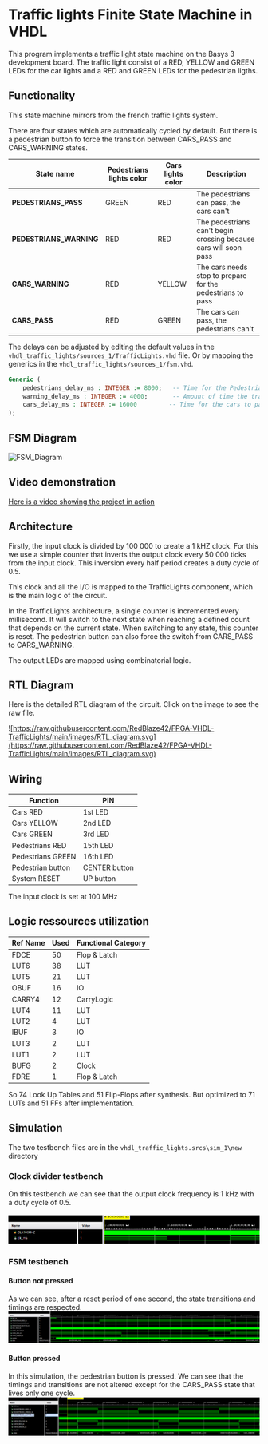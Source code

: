 # Traffic lights Finite State Machine in VHDL

This program implements a traffic light state machine on the Basys 3 development board.
The traffic light consist of a RED, YELLOW and GREEN LEDs for the car lights and a RED and GREEN LEDs for the pedestrian ligths.

## Functionality

This state machine mirrors from the french traffic lights system.

There are four states which are automatically cycled by default. But there is a pedestrian button fo force the transition between CARS_PASS and CARS_WARNING states.

| State name              | Pedestrians lights color | Cars lights color | Description                                                     |
|-------------------------|--------------------------|-------------------|-----------------------------------------------------------------|
| **PEDESTRIANS_PASS**    | GREEN                    | RED               | The pedestrians can pass, the cars can't                        |
| **PEDESTRIANS_WARNING** | RED                      | RED               | The pedestrians can't begin crossing because cars will soon pass |
| **CARS_WARNING**        | RED                      | YELLOW            | The cars needs stop to prepare for the pedestrians to pass            |
| **CARS_PASS**           | RED                      | GREEN             | The cars can pass, the pedestrians can't                        |

The delays can be adjusted by editing the default values in the `vhdl_traffic_lights/sources_1/TrafficLights.vhd` file. Or by mapping the generics in the `vhdl_traffic_lights/sources_1/fsm.vhd`.

```vhdl
Generic (
    pedestrians_delay_ms : INTEGER := 8000;   -- Time for the Pedestrians to pass (ms)
    warning_delay_ms : INTEGER := 4000;       -- Amount of time the traffic light stays in both warning states (ms)
    cars_delay_ms : INTEGER := 16000         -- Time for the cars to pass (ms)
);
```

## FSM Diagram

![FSM_Diagram](https://raw.githubusercontent.com/RedBlaze42/RP2040-C-TrafficLights/main/images/FSM_diagram.svg)

## Video demonstration

[Here is a video showing the project in action](https://youtu.be/PFj5QKF3p6s)

## Architecture

Firstly, the input clock is divided by 100 000 to create a 1 kHZ clock.
For this we use a simple counter that inverts the output clock every 50 000 ticks from the input clock. This inversion every half period creates a duty cycle of 0.5.

This clock and all the I/O is mapped to the TrafficLights component, which is the main logic of the circuit.

In the TrafficLights architecture, a single counter is incremented every millisecond. It will switch to the next state when reaching a defined count that depends on the current state. When switching to any state, this counter is reset.
The pedestrian button can also force the switch from CARS_PASS to CARS_WARNING.

The output LEDs are mapped using combinatorial logic.

## RTL Diagram

Here is the detailed RTL diagram of the circuit. Click on the image to see the raw file.

![https://raw.githubusercontent.com/RedBlaze42/FPGA-VHDL-TrafficLights/main/images/RTL_diagram.svg](https://raw.githubusercontent.com/RedBlaze42/FPGA-VHDL-TrafficLights/main/images/RTL_diagram.svg)

## Wiring

| Function          | PIN           |
|-------------------|---------------|
| Cars RED          | 1st LED       |
| Cars YELLOW       | 2nd LED       |
| Cars GREEN        | 3rd LED       |
| Pedestrians RED   | 15th LED      |
| Pedestrians GREEN | 16th LED      |
| Pedestrian button | CENTER button |
| System RESET      | UP button     |

The input clock is set at 100 MHz

## Logic ressources utilization

| Ref Name | Used | Functional Category |
|----------|------|---------------------|
| FDCE     |   50 |        Flop & Latch |
| LUT6     |   38 |                 LUT |
| LUT5     |   21 |                 LUT |
| OBUF     |   16 |                  IO |
| CARRY4   |   12 |          CarryLogic |
| LUT4     |   11 |                 LUT |
| LUT2     |    4 |                 LUT |
| IBUF     |    3 |                  IO |
| LUT3     |    2 |                 LUT |
| LUT1     |    2 |                 LUT |
| BUFG     |    2 |               Clock |
| FDRE     |    1 |        Flop & Latch |

So 74 Look Up Tables and 51 Flip-Flops after synthesis.
But optimized to 71 LUTs and 51 FFs after implementation.

## Simulation

The two testbench files are in the `vhdl_traffic_lights.srcs\sim_1\new` directory

### Clock divider testbench

On this testbench we can see that the output clock frequency is 1 kHz with a duty cycle of 0.5.

![Clock waveform](https://github.com/RedBlaze42/FPGA-VHDL-TrafficLights/blob/main/images/test_bench_3.png?raw=true)

### FSM testbench

#### Button not pressed

As we can see, after a reset period of one second, the state transitions and timings are respected.
![Simulation waveforms without pressing the button](https://github.com/RedBlaze42/FPGA-VHDL-TrafficLights/blob/main/images/test_bench_1.png?raw=true)

#### Button pressed
In this simulation, the pedestrian button is pressed. We can see that the timings and transitions are not altered except for the CARS_PASS state that lives only one cycle.
![Simulation waveforms when pressing the button](https://github.com/RedBlaze42/FPGA-VHDL-TrafficLights/blob/main/images/test_bench_2.png?raw=true)